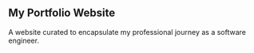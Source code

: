 ## My Portfolio Website

A website curated to encapsulate my professional journey as a software engineer.
